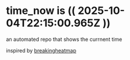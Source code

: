 # time_now is (( 2025-10-04T22:15:00.965Z ))

an automated repo that shows the currnent time

inspired by [breakingheatmap](https://github.com/breakingheatmap/breakingheatmap)